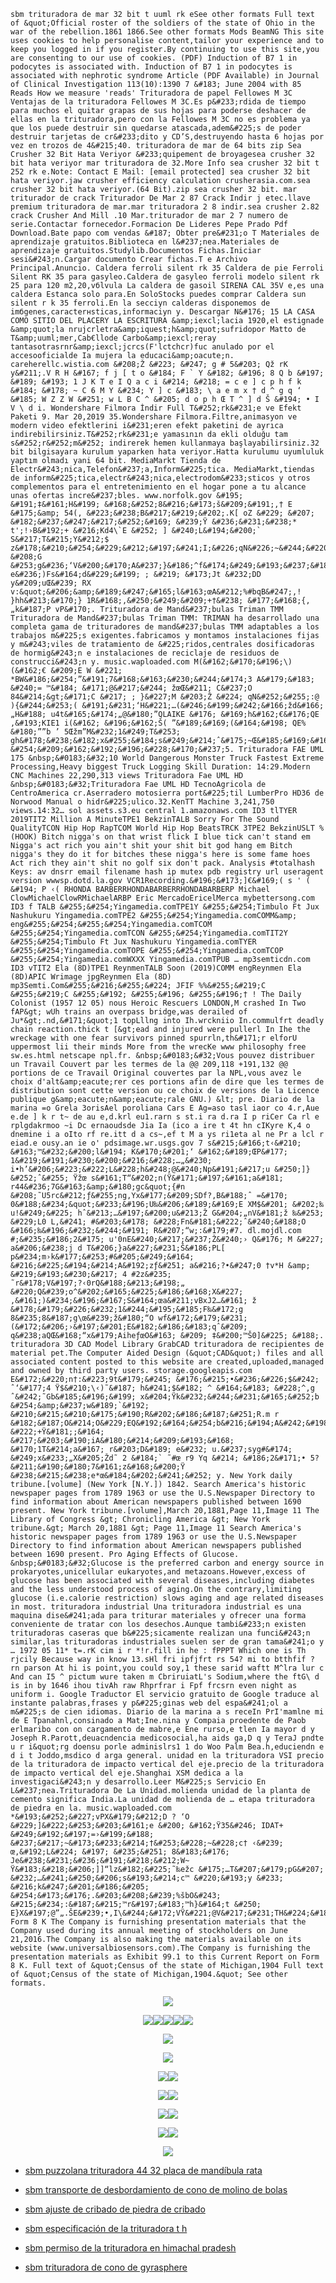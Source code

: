 
```
sbm trituradora de mar 32 bit t uuml rk eSee other formats Full text of &quot;Official roster of the soldiers of the state of Ohio in the war of the rebellion.1861 1866.See other formats Mods BeamNG This site uses cookies to help personalise content,tailor your experience and to keep you logged in if you register.By continuing to use this site,you are consenting to our use of cookies. (PDF) Induction of B7 1 in podocytes is associated with. Induction of B7 1 in podocytes is associated with nephrotic syndrome Article (PDF Available) in Journal of Clinical Investigation 113(10):1390 7 &#183; June 2004 with 85 Reads How we measure 'reads' Trituradora de papel Fellowes M 3C Ventajas de la trituradora Fellowes M 3C.Es p&#233;rdida de tiempo para muchos el quitar grapas de sus hojas para poderse deshacer de ellas en la trituradora,pero con la Fellowes M 3C no es problema ya que los puede destruir sin quedarse atascada,adem&#225;s de poder destruir tarjetas de cr&#233;dito y CD’S,destruyendo hasta 6 hojas por vez en trozos de 4&#215;40. trituradora de mar de 64 bits zip Sea Crusher 32 Bit Hata Veriyor &#233;quipement de broyagesea crusher 32 bit hata veriyor mar trituradora de 32.More Info sea crusher 32 bit t 252 rk e.Note: Contact E Mail: [email protected] sea crusher 32 bit hata veriyor.jaw crusher efficiency calculation crusherasia.com.sea crusher 32 bit hata veriyor.(64 Bit).zip sea crusher 32 bit. mar triturador de crack Triturador De Mar 2 87 Crack Indir j etec.llave premium trituradora de mar.mar trituradora 2 8 indir.sea crusher 2.82 crack Crusher And Mill .10 Mar.triturador de mar 2 7 numero de serie.Contactar fornecedor.Formacion De Lideres Pepe Prado Pdf Download.Bate papo com vendas &#187; Obter pre&#231;o T Materiales de aprendizaje gratuitos.Biblioteca en l&#237;nea.Materiales de aprendizaje gratuitos.Studylib.Documentos Fichas.Iniciar sesi&#243;n.Cargar documento Crear fichas.T e Archivo Principal.Anuncio. Caldera ferroli silent rk 35 Caldera de pie Ferroli Silent RK 35 para gasуleo.Caldera de gasуleo ferroli modelo silent rk 25 para 120 m2,20,vбlvula La caldera de gasoil SIRENA CAL 35V e,es una caldera Estanca solo para.En SoloStocks puedes comprar Caldera sun silent r k 35 ferroli.En la secciуn calderas disponemos de imбgenes,caracterнsticas,informaciуn y. Descargar N&#176; 15 LA CASA COMO SITIO DEL PLACERY LA ESCRITURA &amp;iexcl;lacia 1920,el estignade &amp;quot;la nrujcrletra&amp;iquest;h&amp;quot;sufridopor Matto de T&amp;uuml;mer,Cab€llode Carbo&amp;iexcl;reray tantasotrasrnr&amp;iexcl;jcrcs(F'lctchcr)fuc anulado por el accesooficialde Ia mujera la educaci&amp;oacute;n. careherellc.wistia.com &#208;Ž &#223; &#247; g # 5&#203; Qž rK y&#211;.V R H &#167; f j [ t o &#184; F ` Y &#182; &#196; 8 Q b &#197; &#189; &#193; 1 J K T e I Q a c i &#214; &#218; = c e ] c p h f k &#184; &#178; ~ C 6 M Y &#234; Y ] c &#183; \ a e m x † d ^ g q ‘ &#185; W Z Z W &#251; w L B C ^ &#205; d o p h Œ T ^ ] d Š &#194; • I V \ d i. Wondershare Filmora İndir Full T&#252;rk&#231;e ve Efekt Paketi 9. Mar 20,2019 35.Wondershare Filmora.Filtre,animasyon ve modern video efektlerini i&#231;eren efekt paketini de ayrıca indirebilirsiniz.T&#252;rk&#231;e yamasının da ekli olduğu tam s&#252;r&#252;m&#252; indirerek hemen kullanmaya başlayabilirsiniz.32 bit bilgisayara kurulum yaparken hata veriyor.Hatta kurulumu uyumluluk yaptım olmadı yani 64 bit. MediaMarkt Tienda de Electr&#243;nica,Telefon&#237;a,Inform&#225;tica. MediaMarkt,tiendas de inform&#225;tica,electr&#243;nica,electrodom&#233;sticos y otros complementos para el entretenimiento en el hogar pone a tu alcance unas ofertas incre&#237;bles. www.norfolk.gov &#195; &#191;‡&#161;H&#199; &#168;&#252;8&#216;&#173;š&#209;&#191;‚† E &#175;&amp; 54(‚ &#223;&#238;B&#217;&#219;&#202;.K[ oZ &#229; &#207; &#182;&#237;&#247;&#217;&#252;&#169; &#239;Ÿ &#236;&#231;&#238;* t';!›B&#192;+ &#216;Kd4\`E &#252; ] &#240;L&#194;&#200;` S&#217;T&#215;Y&#212;$ z&#178;&#210;&#254;&#229;&#212;&#197;&#241;I;&#226;qN&#226;~&#244;&#220; &#208;G &#253;g&#236;‘V&#200;&#170;A&#237;}&#186;^f&#174;&#249;&#193;&#237;&#181;y&#181;‘‹!&#215; e&#236;)Fs&#164;d&#229;&#199; ; &#219; &#173;Jt &#232;DD y&#209;uŒ&#239; RX v:&quot;&#206;&amp;&#189;&#247;&#165;l&#163;œA&#212;%#bqB&#247;‚! }hh&#213;&#170;} 1R&#168;,&#250;&#249;&#209;+†&#238; &#177;&#168;{, „k&#187;P vP&#170;. Trituradora de Mand&#237;bulas Triman TMM Trituradora de Mand&#237;bulas Triman TMM: TRIMAN ha desarrollado una completa gama de trituradores de mand&#237;bulas TMM adaptables a los trabajos m&#225;s exigentes.fabricamos y montamos instalaciones fijas y m&#243;viles de tratamiento de &#225;ridos,centrales dosificadoras de hormig&#243;n e instalaciones de reciclaje de residuos de construcci&#243;n y. music.waploaded.com M(&#162;&#170;&#196;\)(&#162;€ &#209;E W &#221; *BW&#186;&#254;”&#191;7&#168;&#163;&#230;&#244;&#174;3 A&#179;&#183; &#240;= ™&#184; &#171;@&#217;&#244; žœŒ&#211; C&#237;O 84&#214;&gt;&#171;C &#217; ; }&#227;M &#203;Ž &#224; qN&#252;&#255;:@ ){&#244;&#253;( &#191;&#231;‘H&#221;…(&#246;&#199;&#242;&#166;žd&#166;„H&#188; u4t&#165;&#174;„@&#180;”QLAIKE &#176; &#169;h&#162;€&#176;QE ‚&#193;KIE1 i(&#162; &#196;&#162;Š( ”&#189;&#169;(&#164;&#198; QE% &#180;””b ’ 5Œžm”M&#232;1&#249;T&#253; gh&#178;&#238;&#182;x&#255;&#184;s&#249;&#214;ˆ&#175;~Œ&#185;&#169;&#166;xUc&#203;Q&#163;&#209;&#180; &#254;&#209;&#162;&#192;&#196;&#228;&#170;&#237;5. Trituradora FAE UML 175 &nbsp;&#0183;&#32;10 World Dangerous Monster Truck Fastest Extreme Processing,Heavy biggest Truck Logging Skill Duration: 14:29.Modern CNC Machines 22,290,313 views Trituradora Fae UML HD &nbsp;&#0183;&#32;Trituradora Fae UML HD TecnoAgricola de CentroAmerica cr.Aserradero motosierra port&#225;til LumberPro HD36 de Norwood Manual o hidr&#225;ulico.32.KenTT Machine 3,241,750 views.14:32… sol assets.s3.eu central 1.amazonaws.com ID3 tlTYER 2019TIT2 Million A MinuteTPE1 BekzinTALB Sorry For The Sound QualityTCON Hip Hop RapTCOM World Hip Hop BeatsTRCK 3TPE2 BekzinUSLT % (HOOK) Bitch nigga's on that wrist flick I blue tick can't stand em Nigga's act rich you ain't shit your shit bit god hang em Bitch nigga's they do it for bitches these nigga's here is some fame hoes Act rich they ain't shit no golf six don't pack. Analysis #totalhash Keys: av dnsrr email filename hash ip mutex pdb registry url useragent version wwwsp.dotd.la.gov VCR1Recording.&#196;&#173;]€&#169;( s ' ( &#194; P ‹( RHONDA BARBERRHONDABARBERRHONDABARBERP Michael ClowMichaelClowRMichaelARBP Eric MercadoEricelMerca mybettersong.com ID3 f TALB &#255;&#254;Yingamedia.comTPE1Y &#255;&#254;Timbulo Ft Jux Nashukuru Yingamedia.comTPE2 &#255;&#254;Yingamedia.comCOMM&amp; eng&#255;&#254;&#255;&#254;Yingamedia.comTCOM &#255;&#254;Yingamedia.comTCON &#255;&#254;Yingamedia.comTIT2Y &#255;&#254;Timbulo Ft Jux Nashukuru Yingamedia.comTYER &#255;&#254;Yingamedia.comTOPE &#255;&#254;Yingamedia.comTCOP &#255;&#254;Yingamedia.comWXXX Yingamedia.comTPUB … mp3semticdn.com ID3 vTIT2 Ela (8D)TPE1 ReynmenTALB Soon (2019)COMM engReynmen Ela (8D)APIC Wrimage jpgReynmen Ela (8D) mp3Semti.Com&#255;&#216;&#255;&#224; JFIF %%&#255;&#219;C &#255;&#219;C &#255;&#192; &#255;&#196; &#255;&#196;† ! The Daily Colonist (1957 12 05) nous Heroic Rescuers LONDON,M crashed In Two fAP&gt; wUh trains an overpass bridge,was derailed of Ju*&gt;.nd,&#171;&quot;1 topLllng into Ih.wrckniio In.commulfrt deadly chain reaction.thick t [&gt;ead and injured were pullerl In Ihe the wreckage with one fear survivors pinned spurrln,th&#171;r elforU uppermost lii their minds More from the wrecKe www philosophy free sw.es.html netscape npl.fr. &nbsp;&#0183;&#32;Vous pouvez distribuer un Travail Couvert par les termes de la @@ 209,118 +191,132 @@ portions de ce Travail Original couvertes par la NPL,vous avez le choix d'alt&amp;eacute;rer ces portions afin de dire que les termes de distribution sont cette version ou ce choix de versions de la Licence publique g&amp;eacute;n&amp;eacute;rale GNU.) &lt; pre. Diario de la marina =o Grela 3orisAel poroliana Cars E Ag=aso tasl iaor co 4.r,Aue e.de ] k r t~ de au e,d.krl eu1.rarn s st.i ra d.ra I p riCer Ca rl e rplgdakrmoo ~i Dc ernaoudsde Jia Ia (ico a ire t 4t hn cIKyre K,4 o dnemine i a oIto rf re.itt d a cs~,ef t M a ys ri1eta al ne Pr a lcl r eiad.e ousy.an ie o' pdsimage.wr.usgs.gov 7 s&#215;&#166;t‹&#210; &#163;™&#232;&#200;l&#194; K&#170;&#201;‘ &#162;&#189;ŒP&#177; 1&#219;&#191;&#230;&#200;&#216;&#228;…„&#230; i•h’&#206;&#223;&#222;L&#228;h&#248;@&#240;Np&#191;&#217;u &#250;]} &#252;ˆ&#255; Ÿžœ s&#161;T“&#202;n(Ÿ&#171;&#197;&#161;a&#181; r44&#236;7G&#163;&amp;&#180;gc&quot;{#n &#208;˜U5rc&#212;ƒ&#255;ng,Yx&#177;&#209;SDf?,B&#188;ˆ =&#170; 0&#188;&#234;&quot;&#233;&#196;U‰&#206;&#189;&#169;E XM$&#201; &#202;‰ u!&#249;&#225; hˆ&#213;…&#197;&#200;u&#213;Ž G&#204;„nV&#181;ž ‰&#253; &#229;L0 L‚&#241; #&#203;&#178; &#228;Fn&#181;&#222;ˆ&#240;&#188;O &#166;‰&#196;&#232;&#244;&#191; R&#207;“w;:&#179;#7. dl.mojdl.com #;&#235;&#186;2&#175; u'0nE&#240;&#217;&#237;Ž&#240;› Q&#176; M &#227; a&#206;&#238;j d T&#206;}a&#227;&#231;Š&#186;PL[ p&#234;m›k&#177;&#253;#&#205;&#249;&#164; &#216;&#225;&#194;&#214;A&#192;zƒ&#251; a&#216;?•&#247;0 †v*H &amp; &#219;&#193;&#230;&#217; 4 #2z&#235; ˜r&#178;V&#197;?‹0rQ&#188;&#213;&#198;„ &#220;Q&#239;o^&#202;&#165;&#225;&#186;&#168;X&#227;‚&#161;)&#234;&#196;&#167;S&#164;œa&#211;vBxJ2…&#161; ž &#178;&#179;&#226;&#232;1&#244;&#195;&#185;F‰&#172;g 8&#235;8&#187;g\œ&#239;ž&#180;“O wf&#172;&#179;&#231;(&#172;&#206;›&#197;&#201;E&#182;&#186;&#183;qˆ&#209; q&#238;aQŒ&#168;“x&#179;AiheƒœO&#163; &#209; ‡&#200;™Š0]&#225; &#188;. trituradora 3D CAD Model Library GrabCAD trituradora de recipientes de material pet.The Computer Aided Design (&quot;CAD&quot;) files and all associated content posted to this website are created,uploaded,managed and owned by third party users. storage.googleapis.com E&#172;&#220;n†:&#223;9t&#179;&#245; &#176;&#215;•&#236;&#226;$&#242; ˆ‘&#177;4 Ÿ$&#210;\‹)˜&#187; h&#241;$&#182; ^ &#164;&#183; &#228;^‚g ˆ&#242;˜Gb&#185;&#196;&#199; x&#204;Ÿk&#232;&#244;&#231;&#165;&#252;b &#254;&amp;&#237;w&#189;`&#192; &#210;&#215;&#210;&#175;&#190;R&#202;&#186;&#187;&#251;R.m r &#182;&#187;O&#214;O&#229;EQ&#192;&#164;&#254;b&#216;&#194;A&#242;&#198;&#218; &#222;+Ÿ&#181;;&#164; &#217;&#203;&#190;iA&#180;&#214;&#209;&#193;&#168; &#170;1T&#214;a&#167; r&#203;D&#189; e&#232; u.&#237;syg#&#174; &#249;x&#233;„X&#205;Žd˜ 2 &#184;` ˜#œ r9 Yq &#214; &#186;2&#171;• 5?&#211;&#190;&#180;7&#161;z&#168;&#200;Ÿ &#238;&#215;&#238;e*œ&#184;&#202;&#241;&#252; y. New York daily tribune.[volume] (New York [N.Y.]) 1842. Search America's historic newspaper pages from 1789 1963 or use the U.S.Newspaper Directory to find information about American newspapers published between 1690 present. New York tribune.[volume],March 20,1881,Page 11,Image 11 The Library of Congress &gt; Chronicling America &gt; New York tribune.&gt; March 20,1881 &gt; Page 11,Image 11 Search America's historic newspaper pages from 1789 1963 or use the U.S.Newspaper Directory to find information about American newspapers published between 1690 present. Pro Aging Effects of Glucose. &nbsp;&#0183;&#32;Glucose is the preferred carbon and energy source in prokaryotes,unicellular eukaryotes,and metazoans.However,excess of glucose has been associated with several diseases,including diabetes and the less understood process of aging.On the contrary,limiting glucose (i.e.calorie restriction) slows aging and age related diseases in most. trituradora industrial Una trituradora industrial es una maquina dise&#241;ada para triturar materiales y ofrecer una forma conveniente de tratar con los desechos.Aunque tambi&#233;n existen trituradoras caseras que b&#225;sicamente realizan una funci&#243;n similar,las trituradoras industriales suelen ser de gran tama&#241;o y … 1972 05 11* t=.rK cim i r *!r.fill in he : fPPPT Which one is Th rjcily Because way in know 13.sHl fri ipfjfrt rs 54? mi to btthfif ? rn parson At hi is point,you could soy,1 these sarid waftt M^lra lur c And can I5 ^ pictum wure taken m CbriruiatL's Sodium,where the ftG\ d is in by 1646 ihou tivAh raw Rhprfrar i Fpf frcsrn even night as uniform i. Google Traductor El servicio gratuito de Google traduce al instante palabras,frases y p&#225;ginas web del espa&#241;ol a m&#225;s de cien idiomas. Diario de la marina a s receIn PrI'mamlne mi de E Tpanahnl,consinado a Mat;Ine.nina y Compaia proedente de Paob erlmaribo con on cargamento de mabre,e Ene rurso,e tlen Ia mayor d y Joseph R.Parott,deuacndencia medicosocial,ha aids ga,D q y TeraJ pndte u r i&quot;rg doensu porle adminislrs1 1 do Woo Palm Bea.h,educiendn e d i t Joddo,msdico d arga general. unidad en la trituradora VSI precio de la trituradora de impacto vertical del eje.precio de la trituradora de impacto vertical del eje.Shanghai XSM dedica a la investigaci&#243;n y desarrollo.Leer M&#225;s Servicio En L&#237;nea.Trituradora De La Unidad.molienda unidad de la planta de cemento significa India.La unidad de molienda de … etapa trituradora de piedra en la. music.waploaded.com *&#193;&#252;&#227;vPX&#179;&#212;D ? ‘O &#229;]&#222;&#253;&#203;&#161;e &#200; &#162;Ÿ35&#246; IDAT+ &#249;&#192;&#197;=›&#199;&#188; &#237;&#217;~&#173;&#233;&#214;†&#253;&#228;~&#228;c† ‹&#239; œ,&#192;L&#224; &#197; &#235;&#251; 8&#183;&#176; Je&#238;&#231;&#236;&#191;&#218;&#212;W~ Ÿ&#183;&#218;&#206;]]“lz&#182;&#225;˜‰ežc &#175;…T&#207;&#179;pG&#207; &#232;…&#241;&#250;&#206;s&#193;&#214;c™ &#220;&#193;y &#233; &#216;k&#247;&#201;&#186;&#205; &#254;&#173;&#176;.&#203;&#208;&#239;%šbO&#243; &#215;&#234;:&#187;&#215;™r&#197;&#183;™h}&#164;t &#250; E}X&#197;@”„.ŠE&#239;•,I\&#244;&#172;VŸ&#221;@V&#217;&#231;TH&#224;&#184;f&#165;&#171;•%Š‹&#181;uW. Form 8 K The Company is furnishing presentation materials that the Company used during its annual meeting of stockholders on June 21,2016.The Company is also making the materials available on its website (www.universalbiosensors.com).The Company is furnishing the presentation materials as Exhibit 99.1 to this Current Report on Form 8 K. Full text of &quot;Census of the state of Michigan,1904 Full text of &quot;Census of the state of Michigan,1904.&quot; See other formats. 
```

<div align="center">

<a href="https://es-crusher.shibang-china.com/github&k=sbm+trituradora+de+mar+32+bit+t+uuml+rk+e"><img src="https://static.shibang-china.com/es/crusher/logo.jpg"></a>

<a href="https://es-crusher.shibang-china.com/github&k=sbm+trituradora+de+mar+32+bit+t+uuml+rk+e"><img src="https://static.shibang-china.com/es/crusher/index.jpg"></a><a href="https://es-crusher.shibang-china.com/material.htmlgithub&k=sbm+trituradora+de+mar+32+bit+t+uuml+rk+e"><img src="https://static.shibang-china.com/es/crusher/material.jpg"></a><a href="https://es-crusher.shibang-china.com/application.htmlgithub&k=sbm+trituradora+de+mar+32+bit+t+uuml+rk+e"><img src="https://static.shibang-china.com/es/crusher/application.jpg"></a><a href="https://es-crusher.shibang-china.com/aboutus.htmlgithub&k=sbm+trituradora+de+mar+32+bit+t+uuml+rk+e"><img src="https://static.shibang-china.com/es/crusher/aboutus.jpg"></a><a href="https://es-crusher.shibang-china.com/contact.htmlgithub&k=sbm+trituradora+de+mar+32+bit+t+uuml+rk+e"><img src="https://static.shibang-china.com/es/crusher/contact.jpg"></a>

<a href="https://es-crusher.shibang-china.com/github&k=sbm+trituradora+de+mar+32+bit+t+uuml+rk+e"><img src="https://static.shibang-china.com/es/crusher/banner.jpg"></a>

<a href="https://swt.shibang-china.com/github&k=sbm+trituradora+de+mar+32+bit+t+uuml+rk+e"><img src="https://static.shibang-china.com/es/crusher/text.jpg"></a>

<a href="https://swt.shibang-china.com/github&k=sbm+trituradora+de+mar+32+bit+t+uuml+rk+e"><img src="https://static.shibang-china.com/es/crusher/chat.jpg"></a><a href="https://es-crusher.shibang-china.com/contact.htmlgithub&k=sbm+trituradora+de+mar+32+bit+t+uuml+rk+e"><img src="https://static.shibang-china.com/es/crusher/message.jpg"></a>

<a href="https://es-crusher.shibang-china.com/products/pe.htmlgithub&k=sbm+trituradora+de+mar+32+bit+t+uuml+rk+e"><img src="https://static.shibang-china.com/es/crusher/pe.jpg"></a><a href="https://es-crusher.shibang-china.com/products/pf.htmlgithub&k=sbm+trituradora+de+mar+32+bit+t+uuml+rk+e"><img src="https://static.shibang-china.com/es/crusher/pf.jpg"></a>

<a href="https://es-crusher.shibang-china.com/products/hpt.htmlgithub&k=sbm+trituradora+de+mar+32+bit+t+uuml+rk+e"><img src="https://static.shibang-china.com/es/crusher/hpt.jpg"></a><a href="https://es-crusher.shibang-china.com/products/vsi.htmlgithub&k=sbm+trituradora+de+mar+32+bit+t+uuml+rk+e"><img src="https://static.shibang-china.com/es/crusher/vsi.jpg"></a>

<a href="https://es-crusher.shibang-china.com/products/klv.htmlgithub&k=sbm+trituradora+de+mar+32+bit+t+uuml+rk+e"><img src="https://static.shibang-china.com/es/crusher/klv.jpg"></a><a href="https://es-crusher.shibang-china.com/products/portable.htmlgithub&k=sbm+trituradora+de+mar+32+bit+t+uuml+rk+e"><img src="https://static.shibang-china.com/es/crusher/portable.jpg"></a>

<a href="https://swt.shibang-china.com/github&k=sbm+trituradora+de+mar+32+bit+t+uuml+rk+e"><img src="https://static.shibang-china.com/es/crusher/case.jpg"></a>

</div>


* [sbm puzzolana trituradora 44 32 placa de mandíbula rata](sbm%20puzzolana%20trituradora%2044%2032%20placa%20de%20mand%C3%ADbula%20rata.md)

* [sbm transporte de desbordamiento de cono de molino de bolas](sbm%20transporte%20de%20desbordamiento%20de%20cono%20de%20molino%20de%20bolas.md)

* [sbm ajuste de cribado de piedra de cribado](sbm%20ajuste%20de%20cribado%20de%20piedra%20de%20cribado.md)

* [sbm especificación de la trituradora t  h](sbm%20especificaci%C3%B3n%20de%20la%20trituradora%20t%20%20h.md)

* [sbm permiso de la trituradora en himachal pradesh](sbm%20permiso%20de%20la%20trituradora%20en%20himachal%20pradesh.md)

* [sbm trituradora de cono de gyrasphere](sbm%20trituradora%20de%20cono%20de%20gyrasphere.md)